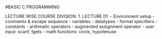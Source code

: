 #BASIC C PROGRAMMING

LECTURE WISE COURSE DIVISION:
    1. LECTURE 01:
                    - Environment setup
                    - comments & escape sequence
                    - variables
                    - datatypes
                    - format specifiers
                    - constants
                    - arithmatic operators
                    - augmented assignment operator
                    - user input: scanf, fgets
                    - math functions: circle, hypotenuse